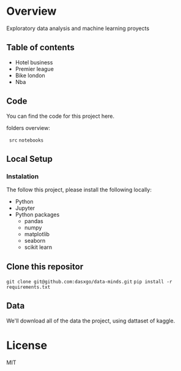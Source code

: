 # Overview
Exploratory data analysis and machine learning proyects 

## Table of contents

- Hotel business 
- Premier league
- Bike london 
- Nba


## Code

You can find the code for this project here.

folders overview:

` src`
`notebooks`

## Local Setup

### Instalation

The follow this project, please install the following locally:

- Python
- Jupyter
- Python packages
  - pandas 
  - numpy
  - matplotlib
  - seaborn 
  - scikit learn

## Clone this repositor

`git clone git@github.com:dasxgo/data-minds.git`
`pip install -r requirements.txt`

## **Data**

We'll download all of the data the project, using dattaset of kaggle.

# **License**
MIT



